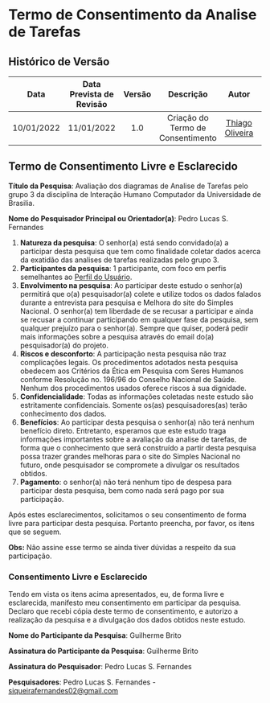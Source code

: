 # Termo de Consentimento da Analise de Tarefas
## <a>Histórico de Versão</a>

|Data|Data Prevista de Revisão|Versão|Descrição|Autor|Revisor|
| :----------: |:----------:| :------: | :-----------: | :---------: |:---------: |
|10/01/2022|11/01/2022|1.0|Criação do Termo de Consentimento| [Thiago Oliveira](https://github.com/Thiab394)|[-](https://github.com/)

## <a>Termo de Consentimento Livre e Esclarecido</a>

**Título da Pesquisa**: Avaliação dos diagramas de Analise de Tarefas pelo grupo 3 da disciplina de Interação Humano Computador da Universidade de Brasilia.

**Nome do Pesquisador Principal ou Orientador(a)**: Pedro Lucas S. Fernandes

1.	**Natureza da pesquisa**: O senhor(a) está sendo convidado(a) a participar desta pesquisa que tem como finalidade coletar dados acerca da exatidão das analises de tarefas realizadas pelo grupo 3.
2.	**Participantes da pesquisa**: 1 participante, com foco em perfis semelhantes ao [Perfil do Usuário](https://interacao-humano-computador.github.io/2022.2-SimplesNacional/Tarefas/perfilUsuario/).
3.	**Envolvimento na pesquisa**: Ao participar deste estudo o senhor(a) permitirá que o(a) pesquisador(a) colete e utilize todos os dados falados durante a entrevista para pesquisa e 
Melhora do site do Simples Nacional. O senhor(a) tem liberdade de se recusar a participar e ainda se recusar a continuar participando em qualquer fase da pesquisa, 
sem qualquer prejuízo para o senhor(a). Sempre que quiser, poderá pedir mais informações sobre a pesquisa através do email do(a) pesquisador(a) do projeto.
4.	**Riscos e desconforto**: A participação nesta pesquisa não traz complicações legais. Os procedimentos adotados nesta pesquisa obedecem aos Critérios da Ética em Pesquisa com Seres Humanos conforme Resolução no. 196/96 do Conselho Nacional de Saúde. Nenhum dos procedimentos usados oferece riscos à sua dignidade.
5.	**Confidencialidade**: Todas as informações coletadas neste estudo são estritamente confidenciais. Somente os(as) pesquisadores(as) terão conhecimento dos dados.
6.	**Benefícios**: Ao participar desta pesquisa o senhor(a) não terá nenhum benefício direto. Entretanto, esperamos que este estudo traga informações importantes sobre a avaliação da analise de tarefas,
de forma que o conhecimento que será construído a partir desta pesquisa possa trazer grandes melhoras para o site do Simples Nacional no futuro, 
onde pesquisador se compromete a divulgar os resultados obtidos. 
7.	**Pagamento**: o senhor(a) não terá nenhum tipo de despesa para participar desta pesquisa, bem como nada será pago por sua participação.

Após estes esclarecimentos, solicitamos o seu consentimento de forma livre para participar desta pesquisa. Portanto preencha, por favor, os itens que se seguem.

**Obs:** Não assine esse termo se ainda tiver dúvidas a respeito da sua participação.

### <a>Consentimento Livre e Esclarecido</a>
Tendo em vista os itens acima apresentados, eu, de forma livre e esclarecida, manifesto meu consentimento em participar da pesquisa. 
Declaro que recebi cópia deste termo de consentimento, e autorizo a realização da pesquisa e a divulgação dos dados obtidos neste estudo.


**Nome do Participante da Pesquisa**: Guilherme Brito

**Assinatura do Participante da Pesquisa**: Guilherme Brito

**Assinatura do Pesquisador**: Pedro Lucas S. Fernandes

<!-- Para colocar a assinatura, peça para a pessoa assinar ou assine no papel, tire foto e coloque aqui a foto -->


**Pesquisadores**: Pedro Lucas S. Fernandes - siqueirafernandes02@gmail.com
